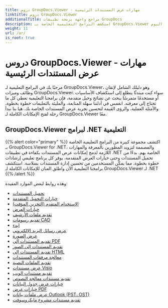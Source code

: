 ```yaml
---
title: دروس GroupDocs.Viewer - مهارات عرض المستندات الرئيسية
linktitle: دروس GroupDocs.Viewer
additionalTitle: مراجع واجهة برمجة تطبيقات GroupDocs
description: استكشف البرامج التعليمية الخاصة بـ GroupDocs.Viewer للحصول على إرشادات شاملة حول تعظيم إمكانات عرض المستندات. أطلق العنان لإمكاناته الكاملة اليوم!
weight: 11
url: /ar/
is_root: true
---
```


# دروس GroupDocs.Viewer - مهارات عرض المستندات الرئيسية


مرحبًا بك في البرامج التعليمية لـ GroupDocs.Viewer، وهو دليلك الشامل لإتقان وظائف وميزات GroupDocs.Viewer. سواء كنت مبتدئًا يتطلع إلى استكشاف الأساسيات أو مستخدمًا متمرسًا يبحث عن نصائح وحيل متقدمة، فإن برامجنا التعليمية تغطي كل ما تحتاج إلى معرفته. انغمس في أدلتنا سهلة المتابعة، والمليئة بالتعليمات خطوة بخطوة، والأمثلة العملية، والرؤى القيمة لتحسين تجربة عرض المستندات الخاصة بك. هيا بنا نبدأ رحلة لفتح الإمكانات الكاملة لـ GroupDocs.Viewer معًا.

## GroupDocs.Viewer لبرامج .NET التعليمية
{{% alert color="primary" %}}
اكتشف مجموعة كبيرة من البرامج التعليمية الخاصة بـ GroupDocs.Viewer for .NET، والمصممة لتزويد المطورين بالمعرفة والمهارات اللازمة لدمج إمكانات عرض المستندات بكفاءة في تطبيقات .NET الخاصة بهم. بدءًا من تحميل المستندات وحتى خيارات العرض المتقدمة، يوفر كل برنامج تعليمي إرشادات خطوة بخطوة، مما يمكّن المستخدمين من تحسين إدارة المستندات بسلاسة. استكشف برامجنا التعليمية الآن واطلق العنان للإمكانات الكاملة لـ GroupDocs.Viewer لـ .NET
{{% /alert %}}

وهذه روابط لبعض الموارد المفيدة:
 
- [تحميل المستندات](./net/loading-documents/)
- [خيارات التحميل المتقدمة](./net/advanced-loading/)
- [الاستخدام المتقدم (التخزين المؤقت)](./net/advanced-usage-caching/)
- [خيارات العرض](./net/rendering-options/)
- [تقديم ملفات الأرشيف](./net/rendering-archive-files/)
- [تقديم رسومات CAD](./net/rendering-cad-drawings/)
- [ابدء](./net/getting-started/)
- [عرض رسائل البريد الإلكتروني](./net/rendering-email-messages/)
- [عرض الصورة](./net/image-rendering/)
- [تقديم المستندات إلى PDF](./net/rendering-documents-pdf/)
- [تقديم المستندات إلى الصور](./net/rendering-documents-images/)
- [تقديم المستندات إلى HTML](./net/rendering-documents-html/)
- [معالجة مرفقات المستندات](./net/processing-document-attachments/)
- [تقديم الملفات النصية](./net/rendering-text-files/)
- [عرض مستندات Visio](./net/rendering-visio-documents/)
- [تقديم مستندات الويب](./net/rendering-web-documents/)
- [تقديم مستندات معالجة النصوص](./net/rendering-word-processing-documents/)
- [خيارات عرض جدول البيانات](./net/spreadsheet-rendering-options/)
- [خيارات عرض PDF](./net/pdf-rendering-options/)
- [عرض ملفات بيانات Outlook (PST، OST)](./net/rendering-outlook-data-files/)
- [تقديم مستندات مشروع مايكروسوفت](./net/rendering-ms-project-documents/)
